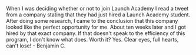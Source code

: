 When I was deciding whether or not to join Launch Academy I read a tweet from
a company stating that they had just hired a Launch Academy student. After
doing some research, I came to the conclusion that this company looked like
the perfect opportunity for me. About ten weeks later and I got hired by that
exact company. If that doesn't speak to the efficiency of this program, I
don't know what does. Worth it? Yes. Clear eyes, full hearts, can't lose! -
Benjamin C.

